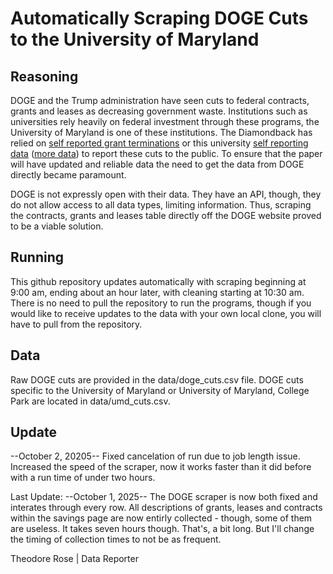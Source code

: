 # Automatically Scraping DOGE Cuts to the University of Maryland

## Reasoning
DOGE and the Trump administration have seen cuts to federal contracts, grants and leases as decreasing government waste. Institutions such as universities rely heavily on federal investment through these programs, the University of Maryland is one of these institutions. The Diamondback has relied on [self reported grant terminations](https://grant-watch.us/nsf-data.html) or this university [self reporting data](https://dbknews.com/2025/04/23/umd-research-cuts-grants-trump/) ([more data](https://president.umd.edu/articles/our-response-to-federal-changes)) to report these cuts to the public. To ensure that the paper will have updated and reliable data the need to get the data from DOGE directly became paramount.

DOGE is not expressly open with their data. They have an API, though, they do not allow access to all data types, limiting information. Thus, scraping the contracts, grants and leases table directly off the DOGE website proved to be a viable solution.

## Running
This github repository updates automatically with scraping beginning at 9:00 am, ending about an hour later, with cleaning starting at 10:30 am. There is no need to pull the repository to run the programs, though if you would like to receive updates to the data with your own local clone, you will have to pull from the repository.

## Data
Raw DOGE cuts are provided in the data/doge_cuts.csv file. DOGE cuts specific to the University of Maryland or University of Maryland, College Park are located in data/umd_cuts.csv.

## Update

--October 2, 20205--
Fixed cancelation of run due to job length issue. Increased the speed of the scraper, now it works faster than it did before with a run time of under two hours.

Last Update:
--October 1, 2025--
The DOGE scraper is now both fixed and interates through every row. All descriptions of grants, leases and contracts within the savings page are now entirly collected - though, some of them are useless. It takes seven hours though. That's, a bit long. But I'll change the timing of collection times to not be as frequent.

Theodore Rose | Data Reporter
